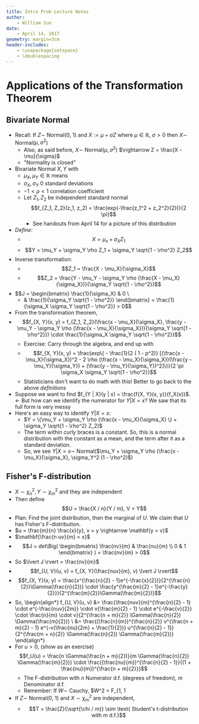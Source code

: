 ```yaml
---
title: Intro Prob Lecture Notes
author:
    - William Sun 
date:
    - April 14, 2017
geometry: margin=3cm
header-includes:
    - \usepackage{setspace}
    - \doublespacing
---
```

# Applications of the Transformation Theorem
## Bivariate Normal
- Recall: If $Z \sim$ Normal(0, 1) and $X := \mu + \sigma Z$ where $\mu \in \mathbb{R}$, $\sigma > 0$ then $X \sim$ Normal($\mu, \sigma^2$)
	- Also, as said before, $X \sim$ Normal($\mu, \sigma^2$) $\rightarrow Z = \frac{X - \mu}{\sigma}$
	- "Normality is closed"
- Bivariate Normal $X, Y$ with 
	- $\mu_X, \mu_Y \in \mathbb{R}$ means
	- $\sigma_X, \sigma_Y \> 0$ standard deviations
	- $-1 < \rho < 1$ correlation coefficient
	- Let $Z_1, Z_2$ be independent standard normal $$f_{Z_1, Z_2}(z_1, z_2) = \frac{exp(-\frac{z_1^2 + z_2^2}{2})}{2 \pi}$$
		- See handouts from April 14 for a picture of this distribution
- *Define:*
	- $$X = \mu_x + \sigma_X Z_1$$
	- $$Y = \mu_Y + \sigma_Y \rho Z_1 + \sigma_Y \sqrt{1 - \rho^2} Z_2$$
- Inverse transformation:
	- $$Z_1 = \frac{X - \mu_X}{\sigma_X}$$
	- $$Z_2 = \frac{Y - \mu_Y - \sigma_Y \rho (\frac{X - \mu_X}{\sigma_X})}{\sigma_Y \sqrt{1 - \rho^2}}$$
- $$J = 
\begin{bmatrix}
	\frac{1}{\sigma_X} & 0 \\
	* & \frac{1}{\sigma_Y \sqrt{1 - \rho^2}}
\end{bmatrix} = \frac{1}{\sigma_X \sigma_Y \sqrt{1 - \rho^2}} > 0$$
- From the transformation theorem,
- $$f_{X, Y}(x, y) = f_{Z_1, Z_2}(\frac{x - \mu_X}{\sigma_X}, \frac{y - \mu_Y - \sigma_Y \rho (\frac{x - \mu_X}{\sigma_X})}{\sigma_Y \sqrt{1 - \rho^2}}) \cdot \frac{1}{\sigma_X \sigma_Y \sqrt{1 - \rho^2}}$$
	- Exercise: Carry through the algebra, and end up with
	- $$f_{X, Y}(x, y) = \frac{exp\{ - \frac{1}{2 ( 1 - p^2)} [(\frac{x - \mu_X}{\sigma_X})^2 - 2 \rho (\frac{x - \mu_X}{\sigma_X})(\frac{y - \mu_Y}{\sigma_Y}) + (\frac{y - \mu_Y}{\sigma_Y})^2]\}}{2 \pi \sigma_X \sigma_Y \sqrt{1 - \rho^2}}$$
	- Statisticians don't want to do math with this! Better to go back to the above *definitions*
- Suppose we want to find $f_{Y | X}(y | x) = \frac{f{X, Y}(x, y)}{f_X(x)}$. $\leftarrow$ But how can we identify the numerator for $Y | X = x$? We saw that its full form is very messy
- Here's an easy way to identify $Y | X = x$:
	- $Y = \{\mu_Y + \sigma_Y \rho (\frac{x - \mu_X}{\sigma_X} \} + \sigma_Y \sqrt{1 - \rho^2} Z_2)$
	- The term within curly braces is a constant. So, this is a normal distribution with the constant as a mean, and the term after it as a standard deviation. 
	- So, we see $Y | X = x \sim$ Normal($\mu_Y + \sigma_Y \rho (\frac{x - \mu_X}{\sigma_X}, \sigma_Y^2 (1 - \rho^2)$)

## Fisher's F-distribution
- $X \sim \chi_n^2, Y \sim \chi_m^2$ and they are independent
- Then define $$U = \frac{X / n}{Y / m}, V = Y$$
- Plan: Find the joint distribution, then the marginal of $U$. We claim that $U$ has Fisher's F-distribution.
- $u = \frac{m}{n} \frac{x}{y}, v = y \rightarrow \mathbf{y = v}$
- $\mathbf{\frac{n uv}{m} = x}$
- $$J = det\Big(
\begin{bmatrix}
\frac{nv}{m} & \frac{nu}{m} \\
0 & 1
\end{bmatrix}
) = \frac{nv}{m} > 0$$
- So $\lvert J \rvert = \frac{nv}{m}$
- $$f_{U, V}(u, v) = f_{X, Y}(\frac{nuv}{m}, v) \lvert J \rvert$$
- $$f_{X, Y}(x, y) = \frac{x^{\frac{n}{2} - 1}e^{-\frac{x}{2}}}{2^{\frac{n}{2}}\Gamma(\frac{n}{2})} \cdot \frac{y^{\frac{m}{2} - 1}e^{-\frac{y}{2}}}{2^{\frac{m}{2}}\Gamma(\frac{m}{2})}$$
- So, 
\begin{align*}
	f_{U, V}(u, v) &= \frac{\frac{nuv}{m}^{\frac{n}{2} - 1} \cdot e^{-\frac{nuv}{2m}} \cdot v{\frac{m}{2} - 1} \cdot e^{-\frac{v}{2}} \cdot \frac{n}{m} \cdot v}{2^{\frac{n + m}{2}} \Gamma(\frac{n}{2}) \Gamma(\frac{m}{2})} \\
	&= \frac{(\frac{n}{m})^{\frac{n}{2}} v^{\frac{n + m}{2} - 1} e^{-v(\frac{nu}{2m} + \frac{1}{2})} u^{\frac{n}{2} - 1}}{2^{\frac{m + n}{2}} \Gamma(\frac{n}{2}) \Gamma(\frac{m}{2})}
\end{align*} 
- For $u > 0$, (show as an exercise) $$f_U(u) = \frac{n \Gamma(\frac{n + m}{2})}{m \Gamma(\frac{n}{2}) \Gamma(\frac{m}{2})} \cdot \frac{(\frac{nu}{m})^{\frac{n}{2} - 1}}{(1 + \frac{nu}{m})^{\frac{n + m}{2}}}$$
	- The F-distribution with $n$ Numerator d.f. (degrees of freedom), $m$ Denominator d.f.
	- Remember: If $W \sim$ Cauchy, $W^2 = F_{1, 1
- If $Z \sim$ Normal(0, 1) and $X \sim \chi_m^2$ are independent,
	- $$T = \frac{Z}{\sqrt{\chi / m}} \sim \text{ Student's t-distribution with m d.f.}$$